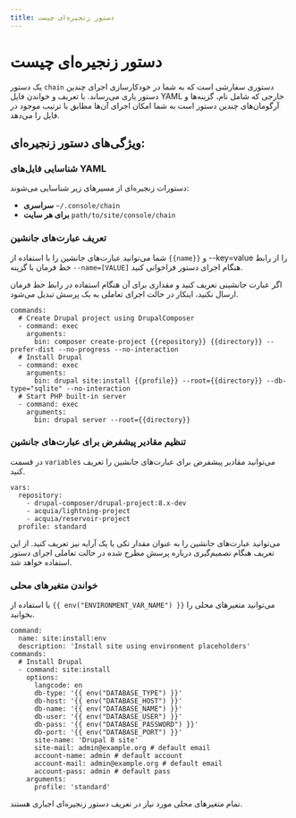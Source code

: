 ```yaml
---
title: دستور زنجیره‌ای چیست
---
```

# دستور زنجیره‌ای چیست

یک دستور `chain` دستوری سفارشی است که به شما در خودکارسازی اجرای چندین دستور یاری می‌رساند. با تعریف و خواندن فایل YAML خارجی که شامل نام، گزینه‌ها و آرگومان‌های چندین دستور است به شما امکان اجرای آن‌ها مطابق با ترتیب موجود در فایل را می‌دهد.

## ویژگی‌های دستور زنجیره‌ای:

### شناسایی فایل‌های YAML
دستورات زنجیره‌ای از مسیرهای زیر شناسایی می‌شوند:
* **سراسری** `~/.console/chain` 
* **برای هر سایت** `path/to/site/console/chain`

### تعریف عبارت‌های جانشین
شما می‌توانید عبارت‌های جانشین را با استفاده از `{{name}}` و --key=value را از رابط خط فرمان با گزینه `--name=[VALUE]` هنگام اجرای دستور فراخوانی کنید.

اگر عبارت جانشینی تعریف کنید و مقداری برای آن هنگام استفاده در رابط خط فرمان ارسال نکنید، اینکار در حالت اجرای تعاملی به یک پرسش تبدیل می‌شود.
```
commands:
  # Create Drupal project using DrupalComposer
  - command: exec
    arguments:
      bin: composer create-project {{repository}} {{directory}} --prefer-dist --no-progress --no-interaction
  # Install Drupal
  - command: exec
    arguments:
      bin: drupal site:install {{profile}} --root={{directory}} --db-type="sqlite" --no-interaction
  # Start PHP built-in server
  - command: exec
    arguments:
      bin: drupal server --root={{directory}}
```

### تنظیم مقادیر پیشفرض برای عبارت‌های جانشین
در قسمت `variables` می‌توانید مقادیر پیشفرض برای عبارت‌های جانشین را تعریف کنید.
```
vars:
  repository:
    - drupal-composer/drupal-project:8.x-dev
    - acquia/lightning-project
    - acquia/reservoir-project
  profile: standard
```

می‌توانید عبارت‌های جانشین را به عنوان مقدار تکی یا یک آرایه نیز تعریف کنید. از این تعریف هنگام تصمیم‌گیری درباره پرسش مطرح شده در حالت تعاملی اجرای دستور استفاده خواهد شد.

### خواندن متغیرهای محلی
با استفاده از `{{ env("ENVIRONMENT_VAR_NAME") }}` می‌توانید متغیرهای محلی را بخوانید.
```
command:
  name: site:install:env
  description: 'Install site using environment placeholders'
commands:
  # Install Drupal
  - command: site:install
    options:
      langcode: en
      db-type: '{{ env("DATABASE_TYPE") }}'
      db-host: '{{ env("DATABASE_HOST") }}'
      db-name: '{{ env("DATABASE_NAME") }}'
      db-user: '{{ env("DATABASE_USER") }}'
      db-pass: '{{ env("DATABASE_PASSWORD") }}'
      db-port: '{{ env("DATABASE_PORT") }}'
      site-name: 'Drupal 8 site'
      site-mail: admin@example.org # default email
      account-name: admin # default account
      account-mail: admin@example.org # default email
      account-pass: admin # default pass
    arguments:
      profile: 'standard'
```
تمام متغیرهای محلی مورد نیاز در تعریف دستور زنجیره‌ای اجباری هستند.
